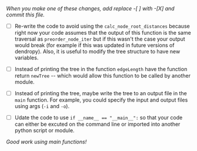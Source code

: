 *When you make one of these changes, add replace -[ ] with -[X] and commit this file.*

- [ ] Re-write the code to avoid using the `calc_node_root_distances` because right now your code assumes that the output of this function is the same traversal as `preorder_node_iter` but if this wasn't the case your output would break (for example if this was updated in future versions of dendropy). Also, it is useful to modify the tree structure to have new variables.
- [ ] Instead of printing the tree in the function `edgeLength` have the function return `newTree` -- which would allow this function to be called by another module.
- [ ] Instead of printing the tree, maybe write the tree to an output file in the `main` function. For example, you could specify the input and output files using args (`-i` and `-o`).
- [ ] Udate the code to use `if __name__ == "__main__":` so that your code can either be excuted on the command line or imported into another python script or module.


*Good work using main functions!*
